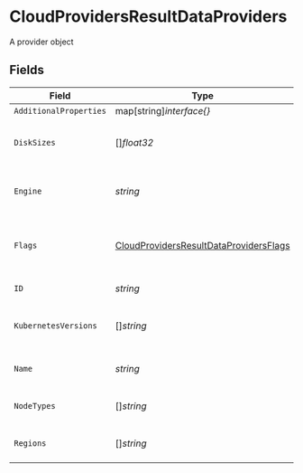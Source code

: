 # CloudProvidersResultDataProviders

A provider object


## Fields

| Field                                                                                                   | Type                                                                                                    | Required                                                                                                | Description                                                                                             | Example                                                                                                 |
| ------------------------------------------------------------------------------------------------------- | ------------------------------------------------------------------------------------------------------- | ------------------------------------------------------------------------------------------------------- | ------------------------------------------------------------------------------------------------------- | ------------------------------------------------------------------------------------------------------- |
| `AdditionalProperties`                                                                                  | map[string]*interface{}*                                                                                | :heavy_minus_sign:                                                                                      | N/A                                                                                                     |                                                                                                         |
| `DiskSizes`                                                                                             | []*float32*                                                                                             | :heavy_check_mark:                                                                                      | An array of supported node disk sizes                                                                   | 100                                                                                                     |
| `Engine`                                                                                                | *string*                                                                                                | :heavy_check_mark:                                                                                      | The kubernetes engine used.                                                                             | Elastic Kubernetes Service (EKS)                                                                        |
| `Flags`                                                                                                 | [CloudProvidersResultDataProvidersFlags](../../models/shared/cloudprovidersresultdataprovidersflags.md) | :heavy_check_mark:                                                                                      | An object with feature flags to indicate (un)supported features                                         |                                                                                                         |
| `ID`                                                                                                    | *string*                                                                                                | :heavy_check_mark:                                                                                      | The ID of the provider.                                                                                 | aws                                                                                                     |
| `KubernetesVersions`                                                                                    | []*string*                                                                                              | :heavy_check_mark:                                                                                      | An array of available kubernetes versions                                                               | 1.21                                                                                                    |
| `Name`                                                                                                  | *string*                                                                                                | :heavy_check_mark:                                                                                      | The name of the provider.                                                                               | Amazon Web Services                                                                                     |
| `NodeTypes`                                                                                             | []*string*                                                                                              | :heavy_check_mark:                                                                                      | An array of supported node types                                                                        | m5.2xlarge                                                                                              |
| `Regions`                                                                                               | []*string*                                                                                              | :heavy_check_mark:                                                                                      | An array of available regions                                                                           | eu-west-2                                                                                               |